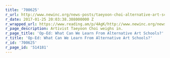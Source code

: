 ```yaml
---
title: '700625'
r_url: http://www.newinc.org/news-posts/taeyoon-choi-alternative-art-school-fair
r_date: 2017-01-25 20:03:38.308000000 Z
r_wrapped_url: https://www.reading.am/p/4AgK/http://www.newinc.org/news-posts/taeyoon-choi-alternative-art-school-fair
r_page_description: Artivist Taeyoon Choi weighs in.
r_page_title: 'Op-Ed: What Can We Learn From Alternative Art Schools?'
r_title: 'Op-Ed: What Can We Learn From Alternative Art Schools?'
r_id: '700625'
r_page_id: '514181'
---
```


